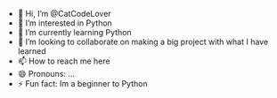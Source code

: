 - 👋 Hi, I’m @CatCodeLover
- 👀 I’m interested in Python
- 🌱 I’m currently learning Python
- 💞️ I’m looking to collaborate on making a big project with what I have learned
- 📫 How to reach me here
- 😄 Pronouns: ...
- ⚡ Fun fact: Im a beginner to Python

<!---
CatCodeLover/CatCodeLover is a ✨ special ✨ repository because its `README.md` (this file) appears on your GitHub profile.
You can click the Preview link to take a look at your changes.
--->
